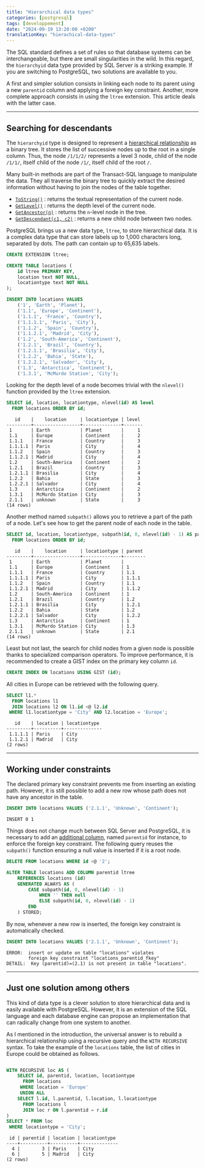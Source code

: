 ```yaml
---
title: "Hierarchical data types"
categories: [postgresql]
tags: [developpement]
date: "2024-09-19 13:20:00 +0200"
translationKey: "hierachical-data-types"
---
```


The SQL standard defines a set of rules so that database systems can be interchangeable,
but there are small singularities in the wild. In this regard, the `hierarchyid` data type
provided by SQL Server is a striking example. If you are switching to PostgreSQL, two
solutions are available to you.

A first and simpler solution consists in linking each node to its parent using a new
`parentid` column and applying a foreign key constraint. Another, more complete approach
consists in using the `ltree` extension. This article deals with the latter case.

<!--more-->

---

## Searching for descendants

The `hierarchyid` type is designed to represent a [hierarchical relationship][1] as a binary
tree. It stores the list of successive nodes up to the root in a single column. Thus, the
node `/1/1/2/` represents a level 3 node, child of the node `/1/1/`, itself child of the
node `/1/`, itself child of the root `/`.

[1]: https://learn.microsoft.com/en-us/sql/relational-databases/hierarchical-data-sql-server

Many built-in methods are part of the Transact-SQL language to manipulate the data. They all
traverse the binary tree to quickly extract the desired information without having to join
the nodes of the table together.

- [`ToString()`][2] : returns the textual representation of the current node.
- [`GetLevel()`][3] : returns the depth level of the current node.
- [`GetAncestor(n)`][4] : returns the `n`-level node in the tree.
- [`GetDescendant(c1, c2)`][5] : returns a new child node between two nodes.

[2]: https://learn.microsoft.com/en-us/sql/t-sql/data-types/tostring-database-engine
[3]: https://learn.microsoft.com/en-us/sql/t-sql/data-types/getlevel-database-engine
[4]: https://learn.microsoft.com/en-us/sql/t-sql/data-types/getancestor-database-engine
[5]: https://learn.microsoft.com/en-us/sql/t-sql/data-types/getdescendant-database-engine

PostgreSQL brings us a new data type, `ltree`, to store hierarchical data. It is a complex data
type that can store labels up to 1,000 characters long, separated by dots. The path can contain
up to 65,635 labels.

[6]: https://www.postgresql.org/docs/current/ltree.html

```sql
CREATE EXTENSION ltree;

CREATE TABLE locations (
    id ltree PRIMARY KEY,
    location text NOT NULL,
    locationtype text NOT NULL
);

INSERT INTO locations VALUES
    ('1', 'Earth', 'Planet'),
    ('1.1', 'Europe', 'Continent'),
    ('1.1.1', 'France', 'Country'),
    ('1.1.1.1', 'Paris', 'City'),
    ('1.1.2', 'Spain', 'Country'),
    ('1.1.2.1', 'Madrid', 'City'),
    ('1.2', 'South-America', 'Continent'),
    ('1.2.1', 'Brazil', 'Country'),
    ('1.2.1.1', 'Brasilia', 'City'),
    ('1.2.2', 'Bahia', 'State'),
    ('1.2.2.1', 'Salvador', 'City'),
    ('1.3', 'Antarctica', 'Continent'),
    ('1.3.1', 'McMurdo Station', 'City');
```

Looking for the depth level of a node becomes trivial with the `nlevel()` function provided
by the `ltree` extension.

```sql
SELECT id, location, locationtype, nlevel(id) AS level
  FROM locations ORDER BY id;
```
```console
   id    |    location     | locationtype | level
---------+-----------------+--------------+-------
 1       | Earth           | Planet       |     1
 1.1     | Europe          | Continent    |     2
 1.1.1   | France          | Country      |     3
 1.1.1.1 | Paris           | City         |     4
 1.1.2   | Spain           | Country      |     3
 1.1.2.1 | Madrid          | City         |     4
 1.2     | South-America   | Continent    |     2
 1.2.1   | Brazil          | Country      |     3
 1.2.1.1 | Brasilia        | City         |     4
 1.2.2   | Bahia           | State        |     3
 1.2.2.1 | Salvador        | City         |     4
 1.3     | Antarctica      | Continent    |     2
 1.3.1   | McMurdo Station | City         |     3
 2.1.1   | unknown         | State        |     3
(14 rows)
```

Another method named `subpath()` allows you to retrieve a part of the path of a node. Let's
see how to get the parent node of each node in the table.

```sql
SELECT id, location, locationtype, subpath(id, 0, nlevel(id) - 1) AS parentid
  FROM locations ORDER BY id;
```
```console
   id    |    location     | locationtype | parent
---------+-----------------+--------------+--------
 1       | Earth           | Planet       |
 1.1     | Europe          | Continent    | 1
 1.1.1   | France          | Country      | 1.1
 1.1.1.1 | Paris           | City         | 1.1.1
 1.1.2   | Spain           | Country      | 1.1
 1.1.2.1 | Madrid          | City         | 1.1.2
 1.2     | South-America   | Continent    | 1
 1.2.1   | Brazil          | Country      | 1.2
 1.2.1.1 | Brasilia        | City         | 1.2.1
 1.2.2   | Bahia           | State        | 1.2
 1.2.2.1 | Salvador        | City         | 1.2.2
 1.3     | Antarctica      | Continent    | 1
 1.3.1   | McMurdo Station | City         | 1.3
 2.1.1   | unknown         | State        | 2.1
(14 rows)
```

Least but not last, the search for child nodes from a given node is possible thanks to
specialized comparison operators. To improve performance, it is recommended to create a
GIST index on the primary key column `id`.

```sql
CREATE INDEX ON locations USING GIST (id);
```

All cities in Europe can be retrieved with the following query.

```sql
SELECT l1.*
  FROM locations l1
  JOIN locations l2 ON l1.id <@ l2.id
 WHERE l1.locationtype = 'City' AND l2.location = 'Europe';

```
```console
   id    | location | locationtype
---------+----------+--------------
 1.1.1.1 | Paris    | City
 1.1.2.1 | Madrid   | City
(2 rows)
```

---

## Working under constraints

The declared primary key constraint prevents me from inserting an existing path. However, it
is still possible to add a new row whose path does not have any ancestor in the table.

```sql
INSERT INTO locations VALUES ('2.1.1', 'Unknown', 'Continent');
```
```console
INSERT 0 1
```

Things does not change much between SQL Server and PostgreSQL, it is necessary to add an
[additional column][7], named `parentid` for instance, to enforce the foreign key constraint.
The following query reuses the `subpath()` function ensuring a null value is inserted if it
is a root node.

[7]: https://learn.microsoft.com/en-us/sql/relational-databases/hierarchical-data-sql-server#enforce-a-tree

```sql
DELETE FROM locations WHERE id <@ '2';

ALTER TABLE locations ADD COLUMN parentid ltree
    REFERENCES locations (id)
    GENERATED ALWAYS AS (
        CASE subpath(id, 0, nlevel(id) - 1)
            WHEN '' THEN null
            ELSE subpath(id, 0, nlevel(id) - 1)
        END
    ) STORED;
```

By now, whenever a new row is inserted, the foreign key constraint is automatically checked.

```sql
INSERT INTO locations VALUES ('2.1.1', 'Unknown', 'Continent');
```
```console
ERROR:  insert or update on table "locations" violates
        foreign key constraint "locations_parentid_fkey"
DETAIL:  Key (parentid)=(2.1) is not present in table "locations".
```

---

## Just one solution among others

This kind of data type is a clever solution to store hierarchical data and is easily
available with PostgreSQL. However, it is an extension of the SQL language and each
database engine can propose an implementation that can radically change from one system
to another.

As I mentioned in the introduction, the universal answer is to rebuild a hierarchical
relationship using a recursive query and the `WITH RECURSIVE` syntax. To take the example
of the `locations` table, the list of cities in Europe could be obtained as follows.

<!--
CREATE TABLE locations (
    id bigint PRIMARY KEY,
    parentid bigint REFERENCES locations (id),
    location text NOT NULL,
    locationtype text NOT NULL
);

INSERT INTO locations VALUES
    (1, null, 'Earth', 'Planet'),
    (2, 1, 'Europe', 'Continent'),
    (3, 2, 'France', 'Country'),
    (4, 3, 'Paris', 'City'),
    (5, 2, 'Spain', 'Country'),
    (6, 5, 'Madrid', 'City'),
    (7, 2, 'Portugal', 'Country'),
    (8, 7, 'Lisbon', 'City'),
    (9, 1, 'South-America', 'Continent'),
    (10, 9, 'Brazil', 'Country'),
    (11, 10, 'Brasilia', 'City'),
    (12, 10, 'Bahia', 'State'),
    (13, 12, 'Salvador', 'City'),
    (14, 1, 'Antarctica', 'Continent'),
    (15, 14, 'McMurdo Station', 'City');
-->

```sql

WITH RECURSIVE loc AS (
    SELECT id, parentid, location, locationtype
      FROM locations
     WHERE location = 'Europe'
     UNION ALL
    SELECT l.id, l.parentid, l.location, l.locationtype
      FROM locations l
      JOIN loc r ON l.parentid = r.id
)
SELECT * FROM loc
 WHERE locationtype = 'City';
```
```console
 id | parentid | location | locationtype
----+----------+----------+--------------
  4 |        3 | Paris    | City
  6 |        5 | Madrid   | City
(2 rows)
```
